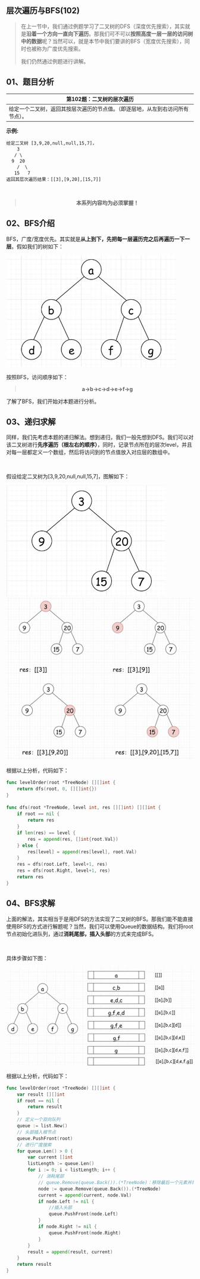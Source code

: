  
##  层次遍历与BFS(102)
 

> 在上一节中，我们通过例题学习了二叉树的DFS（深度优先搜索），其实就是**沿着一个方向一直向下遍历**。那我们可不可以**按照高度一层一层的访问树中的数据**呢？当然可以，就是本节中我们要讲的BFS（宽度优先搜索），同时也被称为广度优先搜索。
>
> 我们仍然通过例题进行讲解。
## 01、题目分析

| 第102题：二叉树的层次遍历                                    |
| ------------------------------------------------------------ |
| 给定一个二叉树，返回其按层次遍历的节点值。（即逐层地，从左到右访问所有节点）。 |

**示例:**

```
给定二叉树 [3,9,20,null,null,15,7]，
    3   
   / \  
  9  20    
    /  \  
   15   7
返回其层次遍历结果：[[3],[9,20],[15,7]]
```

<br/>

><center><b> 本系列内容均为必须掌握！ </b></center>

## 02、BFS介绍

BFS，广度/宽度优先。其实就是**从上到下，先把每一层遍历完之后再遍历一下一层**。假如我们的树如下：

<img src="402/1.jpg" alt="img" style="zoom: 67%;" />

按照BFS，访问顺序如下：

><center><b>a->b->c->d->e->f->g </b></center>

了解了BFS，我们开始对本题进行分析。

## 03、递归求解

同样，我们先考虑本题的递归解法。想到递归，我们一般先想到DFS。我们可以对该二叉树进行**先序遍历（根左右的顺序）**，同时，记录节点所在的层次level，并且对每一层都定义一个数组，然后将访问到的节点值放入对应层的数组中。

<br/>

假设给定二叉树为[3,9,20,null,null,15,7]，图解如下：

<img src="402/2.jpg" alt="img" style="zoom: 67%;" />

<img src="402/3.jpeg" alt="img" style="zoom: 50%;" />

根据以上分析，代码如下：

```go
func levelOrder(root *TreeNode) [][]int {
    return dfs(root, 0, [][]int{})
}

func dfs(root *TreeNode, level int, res [][]int) [][]int {
	if root == nil {
		return res
	}
	if len(res) == level {
		res = append(res, []int{root.Val})
	} else {
		res[level] = append(res[level], root.Val)
	}
	res = dfs(root.Left, level+1, res)
	res = dfs(root.Right, level+1, res)
    return res
}
```

## 04、BFS求解

上面的解法，其实相当于是用DFS的方法实现了二叉树的BFS。那我们能不能直接使用BFS的方式进行解题呢？当然，我们可以使用Queue的数据结构。我们将root节点初始化进队列，通过**消耗尾部，插入头部**的方式来完成BFS。

<br/>

具体步骤如下图：

<img src="402/4.jpg" alt="img" style="zoom: 67%;" />

根据以上分析，代码如下：

```go
func levelOrder(root *TreeNode) [][]int {
	var result [][]int
	if root == nil {
		return result
	}
    // 定义一个双向队列
	queue := list.New()
    // 头部插入根节点
	queue.PushFront(root)
    // 进行广度搜索
	for queue.Len() > 0 {
		var current []int
		listLength := queue.Len()
		for i := 0; i < listLength; i++ {
		    // 消耗尾部
            // queue.Remove(queue.Back()).(*TreeNode)：移除最后一个元素并将其转化为TreeNode类型
			node := queue.Remove(queue.Back()).(*TreeNode)
			current = append(current, node.Val)
			if node.Left != nil {
			    //插入头部
				queue.PushFront(node.Left)
			}
			if node.Right != nil {
				queue.PushFront(node.Right)
			}
		}
		result = append(result, current)
	}
	return result
}
```

